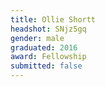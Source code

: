 ```yaml
---
title: Ollie Shortt
headshot: SNjz5gq
gender: male
graduated: 2016
award: Fellowship
submitted: false
---
```


